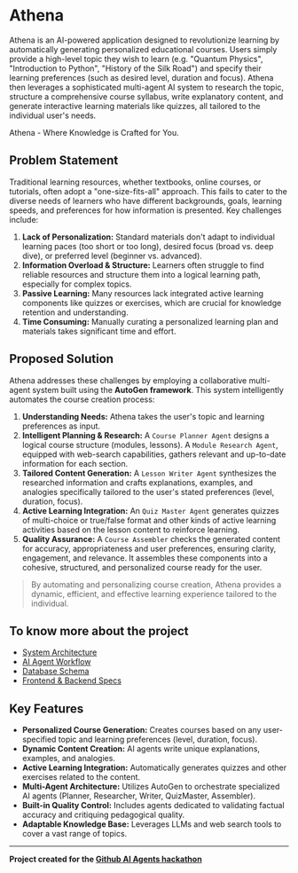 # Athena

Athena is an AI-powered application designed to revolutionize learning by automatically generating personalized educational courses. Users simply provide a high-level topic they wish to learn (e.g. "Quantum Physics", "Introduction to Python", "History of the Silk Road") and specify their learning preferences (such as desired level, duration and focus). Athena then leverages a sophisticated multi-agent AI system to research the topic, structure a comprehensive course syllabus, write explanatory content, and generate interactive learning materials like quizzes, all tailored to the individual user's needs.

Athena - Where Knowledge is Crafted for You.

## Problem Statement

Traditional learning resources, whether textbooks, online courses, or tutorials, often adopt a "one-size-fits-all" approach. This fails to cater to the diverse needs of learners who have different backgrounds, goals, learning speeds, and preferences for how information is presented. Key challenges include:

1.  **Lack of Personalization:** Standard materials don't adapt to individual learning paces (too short or too long), desired focus (broad vs. deep dive), or preferred level (beginner vs. advanced).
2.  **Information Overload & Structure:** Learners often struggle to find reliable resources and structure them into a logical learning path, especially for complex topics.
3.  **Passive Learning:** Many resources lack integrated active learning components like quizzes or exercises, which are crucial for knowledge retention and understanding.
4.  **Time Consuming:** Manually curating a personalized learning plan and materials takes significant time and effort.

## Proposed Solution

Athena addresses these challenges by employing a collaborative multi-agent system built using the **AutoGen framework**. This system intelligently automates the course creation process:

1.  **Understanding Needs:** Athena takes the user's topic and learning preferences as input.
2.  **Intelligent Planning & Research:** A `Course Planner Agent` designs a logical course structure (modules, lessons). A `Module Research Agent`, equipped with web-search capabilities, gathers relevant and up-to-date information for each section.
3.  **Tailored Content Generation:** A `Lesson Writer Agent` synthesizes the researched information and crafts explanations, examples, and analogies specifically tailored to the user's stated preferences (level, duration, focus).
4. **Active Learning Integration:** An `Quiz Master Agent` generates quizzes of multi-choice or true/false format and other kinds of active learning activities based on the lesson content to reinforce learning.
5.  **Quality Assurance:** A `Course Assembler` checks the generated content for accuracy, appropriateness and user preferences, ensuring clarity, engagement, and relevance. It assembles these components into a cohesive, structured, and personalized course ready for the user.

> By automating and personalizing course creation, Athena provides a dynamic, efficient, and effective learning experience tailored to the individual.

## To know more about the project

- [System Architecture](frontend/README.md)
- [AI Agent Workflow](azure_functions/README.md)
- [Database Schema](database/README.md)
- [Frontend & Backend Specs](frontend/README.md)

## Key Features

* **Personalized Course Generation:** Creates courses based on any user-specified topic and learning preferences (level, duration, focus).
* **Dynamic Content Creation:** AI agents write unique explanations, examples, and analogies.
* **Active Learning Integration:** Automatically generates quizzes and other exercises related to the content.
* **Multi-Agent Architecture:** Utilizes AutoGen to orchestrate specialized AI agents (Planner, Researcher, Writer, QuizMaster, Assembler).
* **Built-in Quality Control:** Includes agents dedicated to validating factual accuracy and critiquing pedagogical quality.
* **Adaptable Knowledge Base:** Leverages LLMs and web search tools to cover a vast range of topics.

---

**Project created for the [Github AI Agents hackathon](https://microsoft.github.io/AI_Agents_Hackathon/)**